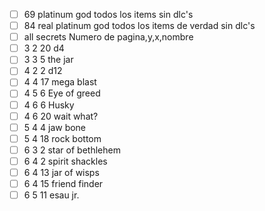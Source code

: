 - [ ] 69 platinum god todos los items sin dlc's
- [ ] 84 real platinum god todos los items de verdad sin dlc's
- [ ] all secrets
Numero de pagina,y,x,nombre
- [ ] 3 2 20 d4
- [ ] 3 3 5  the jar
- [ ] 4 2 2  d12
- [ ] 4 4 17 mega blast
- [ ] 4 5 6  Eye of greed
- [ ] 4 6 6  Husky
- [ ] 4 6 20 wait what?
- [ ] 5 4 4  jaw bone
- [ ] 5 4 18 rock bottom
- [ ] 6 3 2  star of bethlehem
- [ ] 6 4 2  spirit shackles
- [ ] 6 4 13 jar of wisps
- [ ] 6 4 15 friend finder
- [ ] 6 5 11 esau jr.